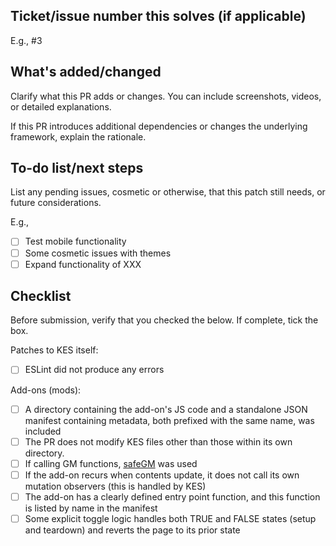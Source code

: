 ## Ticket/issue number this solves (if applicable)

E.g., #3

## What's added/changed

Clarify what this PR adds or changes. You can include screenshots, videos, or detailed explanations.

If this PR introduces additional dependencies or changes the underlying framework, explain the rationale.

## To-do list/next steps

List any pending issues, cosmetic or otherwise, that this patch still needs, or future considerations.

E.g.,

- [ ] Test mobile functionality
- [ ] Some cosmetic issues with themes
- [ ] Expand functionality of XXX

## Checklist

Before submission, verify that you checked the below. If complete, tick the box.

Patches to KES itself:
- [ ] ESLint did not produce any errors

Add-ons (mods):
- [ ] A directory containing the add-on's JS code and a standalone JSON manifest containing metadata, both prefixed with the same name, was included
- [ ] The PR does not modify KES files other than those within its own directory.
- [ ] If calling GM functions, [safeGM](https://aclist.github.io/kes/kes.html#_compatibility_api) was used
- [ ] If the add-on recurs when contents update, it does not call its own mutation observers (this is handled by KES)
- [ ] The add-on has a clearly defined entry point function, and this function is listed by name in the manifest
- [ ] Some explicit toggle logic handles both TRUE and FALSE states (setup and teardown) and reverts the page to its prior state

